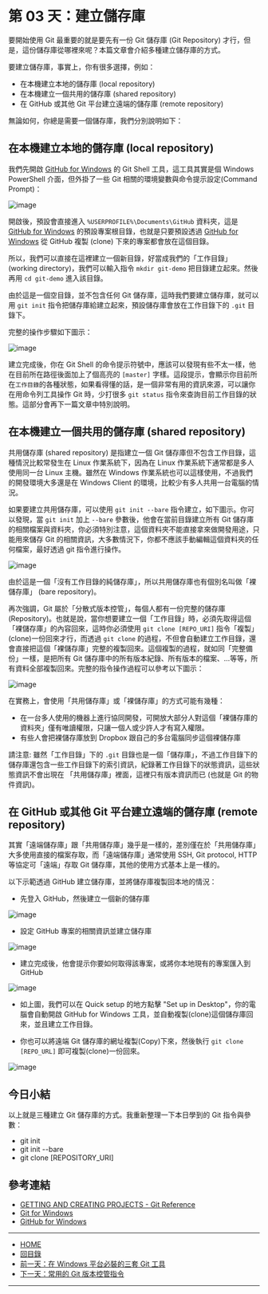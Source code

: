第 03 天：建立儲存庫
===========================================================

要開始使用 Git 最重要的就是要先有一份 Git 儲存庫 (Git Repository) 才行，但是，這份儲存庫從哪裡來呢？本篇文章會介紹多種建立儲存庫的方式。

要建立儲存庫，事實上，你有很多選擇，例如：

* 在本機建立本地的儲存庫 (local repository)
* 在本機建立一個共用的儲存庫 (shared repository)
* 在 GitHub 或其他 Git 平台建立遠端的儲存庫 (remote repository)

無論如何，你總是需要一個儲存庫，我們分別說明如下：

在本機建立本地的儲存庫 (local repository)
---------------------------------------

我們先開啟 [GitHub for Windows](http://windows.github.com/) 的 Git Shell 工具，這工具其實是個 Windows PowerShell 介面，但外掛了一些 Git 相關的環境變數與命令提示設定(Command Prompt)： 

![image](https://f.cloud.github.com/assets/88981/1171591/417854a0-210a-11e3-930f-40c27196c8a0.png)

開啟後，預設會直接進入 `%USERPROFILE%\Documents\GitHub` 資料夾，這是 [GitHub for Windows](http://windows.github.com/) 的預設專案根目錄，也就是只要預設透過 [GitHub for Windows](http://windows.github.com/) 從 GitHub 複製 (clone) 下來的專案都會放在這個目錄。

所以，我們可以直接在這裡建立一個新目錄，好當成我們的「工作目錄」(working directory)，我們可以輸入指令 `mkdir git-demo` 把目錄建立起來。然後再用 `cd git-demo` 進入該目錄。

由於這是一個空目錄，並不包含任何 Git 儲存庫，這時我們要建立儲存庫，就可以用 `git init` 指令把儲存庫給建立起來，預設儲存庫會放在工作目錄下的 `.git` 目錄下。

完整的操作步驟如下圖示：

![image](https://f.cloud.github.com/assets/88981/1171658/e0f03c0e-210b-11e3-8d16-4d4d5c25d11f.png)

建立完成後，你在 Git Shell 的命令提示符號中，應該可以發現有些不太一樣，他在目前所在路徑後面加上了個高亮的 `[master]` 字樣。這段提示，會顯示你目前所在`工作目錄`的各種狀態，如果看得懂的話，是一個非常有用的資訊來源，可以讓你在用命令列工具操作 Git 時，少打很多 `git status` 指令來查詢目前工作目錄的狀態。這部分會再下一篇文章中特別說明。

在本機建立一個共用的儲存庫 (shared repository)
---------------------------------------

共用儲存庫 (shared repository) 是指建立一個 Git 儲存庫但不包含工作目錄，這種情況比較常發生在 Linux 作業系統下，因為在 Linux 作業系統下通常都是多人使用同一台 Linux 主機。雖然在 Windows 作業系統也可以這樣使用，不過我們的開發環境大多還是在 Windows Client 的環境，比較少有多人共用一台電腦的情況。

如果要建立共用儲存庫，可以使用 `git init --bare` 指令建立，如下圖示。你可以發現，當 `git init` 加上 `--bare` 參數後，他會在當前目錄建立所有 Git 儲存庫的相關檔案與資料夾，你必須特別注意，這個資料夾不能直接拿來做開發用途，只能用來儲存 Git 的相關資訊，大多數情況下，你都不應該手動編輯這個資料夾的任何檔案，最好透過 git 指令進行操作。

![image](https://f.cloud.github.com/assets/88981/1171776/92df5eac-210e-11e3-84da-892d2b72cd14.png)

由於這是一個「沒有工作目錄的純儲存庫」，所以共用儲存庫也有個別名叫做「裸儲存庫」 (bare repository)。

再次強調，Git 屬於「分散式版本控管」，每個人都有一份完整的儲存庫(Repository)。也就是說，當你想要建立一個「工作目錄」時，必須先取得這個「裸儲存庫」的內容回來，這時你必須使用 `git clone [REPO_URI]` 指令「複製」(clone)一份回來才行，而透過 `git clone` 的過程，不但會自動建立工作目錄，還會直接把這個「裸儲存庫」完整的複製回來。這個複製的過程，就如同「完整備份」一樣，是把所有 Git 儲存庫中的所有版本紀錄、所有版本的檔案、...等等，所有資料全部複製回來。完整的指令操作過程可以參考以下圖示：

![image](https://f.cloud.github.com/assets/88981/1172547/daf71efe-2123-11e3-9209-6ba8f9933090.png)

在實務上，會使用「共用儲存庫」或「裸儲存庫」的方式可能有幾種：

* 在一台多人使用的機器上進行協同開發，可開放大部分人對這個「裸儲存庫的資料夾」僅有唯讀權限，只讓一個人或少許人才有寫入權限。
* 有些人會把裸儲存庫放到 Dropbox 跟自己的多台電腦同步這個裸儲存庫

請注意: 雖然「工作目錄」下的 `.git` 目錄也是一個「儲存庫」，不過工作目錄下的儲存庫還包含一些工作目錄下的索引資訊，紀錄著工作目錄下的狀態資訊，這些狀態資訊不會出現在 「共用儲存庫」裡面，這裡只有版本資訊而已 (也就是 Git 的物件資訊)。


在 GitHub 或其他 Git 平台建立遠端的儲存庫 (remote repository)
---------------------------------------

其實「遠端儲存庫」跟「共用儲存庫」幾乎是一樣的，差別僅在於「共用儲存庫」大多使用直接的檔案存取，而「遠端儲存庫」通常使用 SSH, Git protocol, HTTP 等協定可「遠端」存取 Git 儲存庫，其他的使用方式基本上是一樣的。

以下示範透過 GitHub 建立儲存庫，並將儲存庫複製回本地的情況：

* 先登入 GitHub，然後建立一個新的儲存庫

![image](https://f.cloud.github.com/assets/88981/1172599/00121f8e-2126-11e3-8753-21257e0f021d.png)

* 設定 GitHub 專案的相關資訊並建立儲存庫

![image](https://f.cloud.github.com/assets/88981/1172620/9519750a-2126-11e3-9045-eca7389dd777.png)

* 建立完成後，他會提示你要如何取得該專案，或將你本地現有的專案匯入到 GitHub

![image](https://f.cloud.github.com/assets/88981/1172626/cb1a1b6e-2126-11e3-96a2-a3ff259b602b.png)

* 如上圖，我們可以在 Quick setup 的地方點擊 "Set up in Desktop"，你的電腦會自動開啟 GitHub for Windows 工具，並自動複製(clone)這個儲存庫回來，並且建立工作目錄。

* 你也可以將遠端 Git 儲存庫的網址複製(Copy)下來，然後執行 `git clone [REPO_URL]` 即可複製(clone)一份回來。

![image](https://f.cloud.github.com/assets/88981/1172650/84f75934-2127-11e3-9a18-92ef9f033f91.png)


今日小結
-------

以上就是三種建立 Git 儲存庫的方式。我重新整理一下本日學到的 Git 指令與參數：

* git init
* git init --bare
* git clone [REPOSITORY_URI] 

參考連結
-------

*  [GETTING AND CREATING PROJECTS - Git Reference](http://gitref.org/creating/)
*  [Git for Windows](http://msysgit.github.io/)
*  [GitHub for Windows](http://windows.github.com/)


-------
* [HOME](../README.md)
* [回目錄](README.md)
* [前一天：在 Windows 平台必裝的三套 Git 工具](02.md)
* [下一天：常用的 Git 版本控管指令](04.md)

-------


